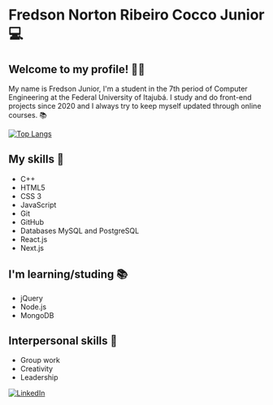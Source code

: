 # Fredson Norton Ribeiro Cocco Junior 💻

## Welcome to my profile! 👨‍💻 

My name is Fredson Junior, I'm a student in the 7th period of Computer Engineering at the Federal University of Itajubá. I study and do front-end projects since 2020 and I always try to keep myself updated through online courses. 📚

[![Top Langs](https://github-readme-stats.vercel.app/api/top-langs/?username=fredsonjr&layout=compact)](https://github.com/anuraghazra/github-readme-stats)

## My skills 🧠
- C++
- HTML5
- CSS 3
- JavaScript
- Git
- GitHub
- Databases MySQL and PostgreSQL
- React.js
- Next.js

## I'm learning/studing 📚
- jQuery
- Node.js
- MongoDB

## Interpersonal skills 👔
- Group work
- Creativity
- Leadership

<a  href="https://www.linkedin.com/in/fredson-junior-246571207" >
    <img alt="LinkedIn" src="https://img.shields.io/badge/-LinkedIn-0077B5?style=flat-square&logo=Linkedin&logoColor=white">
</a>


<!--
**fredsonjr/fredsonjr** is a ✨ _special_ ✨ repository because its `README.md` (this file) appears on your GitHub profile.



Here are some ideas to get you started:

- 🔭 I’m currently working on ...
- 🌱 I’m currently learning ...
- 👯 I’m looking to collaborate on ...
- 🤔 I’m looking for help with ...
- 💬 Ask me about ...
- 📫 How to reach me: ...
- 😄 Pronouns: ...
- ⚡ Fun fact: ...
-->
